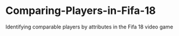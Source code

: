 # Comparing-Players-in-Fifa-18
Identifying comparable players by attributes in the Fifa 18 video game
